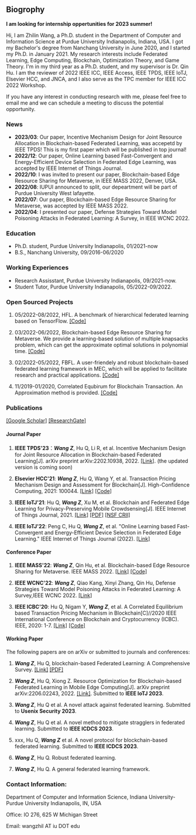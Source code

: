 ## Biogrophy

**I am looking for internship oppertunities for 2023 summer!**

Hi, I am Zhilin Wang, a Ph.D. student in the Department of Computer and Information Science at Purdue University Indianapolis, Indiana, USA. I got my Bachelor's degree from Nanchang University in June 2020, and I started my Ph.D. in January 2021. My research interests include Federated Learning, Edge Computing, Blockchain, Optimization Theory, and Game Theory. I'm in my third year as a Ph.D. student, and my supervisor is Dr. Qin Hu. I am the reviewer of 2022 IEEE ICC, IEEE Access, IEEE TPDS, IEEE IoTJ, Elsevier HCC, and JNCA,  and I also serve as the TPC member for IEEE ICC 2022 Workshop. 


If you have any interest in conducting research with me, please feel free to email me and we can schedule a meeting to discuss the potential opportunity.

### News

- **2023/03**: Our paper, Incentive Mechanism Design for Joint Resource Allocation in Blockchain-based Federated Learning, was accepetd by IEEE TPDS! This is my first paper which will be published in top journal!
- **2022/12**: Our paper, Online Learning based Fast-Convergent and Energy-Efficient Device Selection in Federated Edge Learning, was accepted by IEEE Internet of Things Journal.
- **2022/10**: I was invited to present our paper, Blockchain-based Edge Resource Sharing for Metaverse, in IEEE MASS 2022, Denver, USA.
- **2022/08**: IUPUI announced to split, our depeartment will be part of Purdue University West lafayette.
- **2022/07**: Our paper, Blockchain-based Edge Resource Sharing for Metaverse, was accepted by IEEE MASS 2022.
- **2022/04**: I presented our paper, Defense Strategies Toward Model Poisoning Attacks in Federated Learning: A Survey, in IEEE WCNC 2022.

### Education

- Ph.D. student, Purdue University Indianapolis, 01/2021-now
- B.S., Nanchang University, 09/2016-06/2020

### Working Experiences

- Research Assisstant, Purdue University Indianapolis, 09/2021-now.
- Student Tutor, Purdue University Indianapolis, 05/2022-09/2022.

### Open Sourced Projects

1. 05/2022-08/2022, HFL. A benchmark of hierarchical federated learning based on TensorFlow. [[Code]](https://github.com/wzljerry/Hierarchical-Federated-Learning)

2. 03/2022-06/2022, Blockchain-based Edge Resource Sharing for Metaverse. We provide a learning-based solution of multiple knapsacks problem, which can get the approximate optimal solutions in polynomial time. [[Code]](https://github.com/wzljerry/Blockchain-based-Edge-Resource-Sharing-for-Metaverse)

3. 02/2022-05/2022, FBFL. A user-friendely and robust blockchain-based federated learning framework in MEC, which will be applied to facilitate research and practical applications. [[Code]](https://github.com/wzljerry/FBFL-A-Flexible-Blockchain-based-Federated-Learning-Framework-in-Mobile-Edge-Computing)

4. 11/2019-01/2020, Correlated Equbirum for Blockchain Transaction. An Approximation method is provided. [[Code]](https://github.com/wzljerry/Correlated-Equilibrium-for-Blockchain-Transaction)


### Publications

[[Google Scholar]](https://scholar.google.com.hk/citations?user=-bmvpIcAAAAJ&hl=zh-CN&oi=sra) [[ResearchGate]](https://www.researchgate.net/profile/Zhilin-Wang-11)

#### Journal Paper
1. **IEEE TPDS'23**：***Wang Z***, Hu Q, Li R, et al. Incentive Mechanism Design for Joint Resource Allocation in Blockchain-based Federated Learning[J]. arXiv preprint arXiv:2202.10938, 2022. [[Link]](https://arxiv.org/abs/2202.10938). (the updated version is coming soon)

2. **Elsevier HCC'21**:  ***Wang Z***, Hu Q, Wang Y, et al. Transaction Pricing Mechanism Design and Assessment for Blockchain[J]. High-Confidence Computing, 2021: 100044. [[Link]](https://www.sciencedirect.com/science/article/pii/S2667295221000349) [[Code]](https://github.com/wzljerry/Correlated-Equilibrium-for-Blockchain-Transaction)

3. **IEEE IoTJ'21**:  Hu Q, ***Wang Z***, Xu M, et al. Blockchain and Federated Edge Learning for Privacy-Preserving Mobile Crowdsensing[J]. IEEE Internet of Things Journal, 2021. [[Link]](https://arxiv.org/abs/2110.08671) [[PDF]](FEL.pdf) [[NSF CRII]](https://nsf.gov/awardsearch/showAward?AWD_ID=2105004&HistoricalAwards=false)

4. **IEEE IoTJ'22**:  Peng C, Hu Q, ***Wang Z***, et al. "Online Learning based Fast-Convergent and Energy-Efficient Device Selection in Federated Edge Learning." IEEE Internet of Things Journal (2022). [[Link]](https://ieeexplore.ieee.org/abstract/document/9951138)

#### Conference Paper

1. **IEEE MASS'22**:  ***Wang Z***, Qin Hu, et al. Blockchain-based  Edge Resource Sharing for Metaverse. IEEE MASS 2022. [[Link]](https://arxiv.org/abs/2208.05120) [[Code]](https://github.com/wzljerry/Blockchain-based-Edge-Resource-Sharing-for-Metaverse)

2. **IEEE WCNC'22**:  ***Wang Z***, Qiao Kang, Xinyi Zhang, Qin Hu, Defense Strategies Toward Model Poisoning Attacks in Federated Learning: A Survey,IEEE WCNC 2022. [[Link]](https://arxiv.org/abs/2202.06414)

3. **IEEE ICBC'20**:  Hu Q, Nigam Y, ***Wang Z***, et al. A Correlated Equilibrium based Transaction Pricing Mechanism in Blockchain[C]//2020 IEEE International Conference on Blockchain and Cryptocurrency (ICBC). IEEE, 2020: 1-7. [[Link]](https://ieeexplore.ieee.org/abstract/document/9169475) [[Code]](https://github.com/wzljerry/Correlated-Equilibrium-for-Blockchain-Transaction)





#### Working Paper

The following papers are on arXiv or submitted to journals and conferences:

1. ***Wang Z***,  Hu Q, blockchain-based Federated Learning: A Comprehensive Survey. [[Link]](https://arxiv.org/abs/2110.02182) [[PDF]](BCFL_survey)

2. ***Wang Z***,  Hu Q, Xiong Z. Resource Optimization for Blockchain-based Federated Learning in Mobile Edge Computing[J]. arXiv preprint arXiv:2206.02243, 2022. [[Link]](https://arxiv.org/abs/2206.02243). Submitted to **IEEE IoTJ 2023**.

3. ***Wang Z***,  Hu Q et al. A novel attack against federated learning. Submitted to **Usenix Security 2023**.

4. ***Wang Z***,  Hu Q et al. A novel method to mitigate stragglers in federated learning. Submitted to **IEEE ICDCS 2023**.

5. xxx, Hu Q, ***Wang Z*** et al. A novel protocol for blockchain-based federated learning. Submitted to **IEEE ICDCS 2023**.

6. ***Wang Z***, Hu Q. Robust federated learning.

7. ***Wang Z***, Hu Q. A general federated learning framework.

### Contact Information:

Department of Computer and Information Science, Indiana University-Purdue University Indianapolis, IN, USA

Office: IO 276, 625 W Michigan Street

Email: wangzhil AT iu DOT edu
